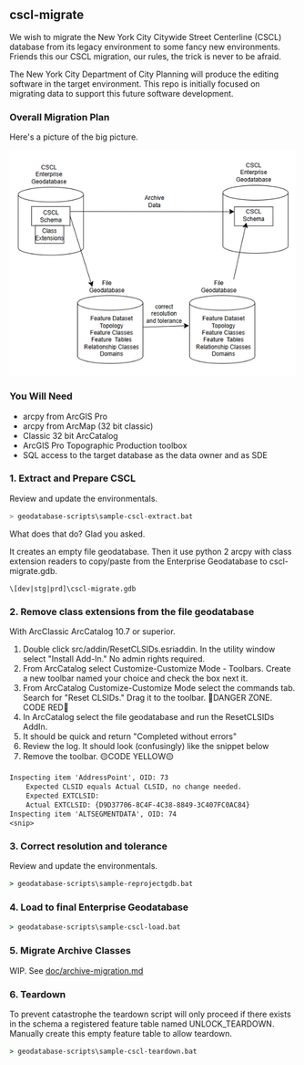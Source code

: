 ## cscl-migrate

We wish to migrate the New York City Citywide Street Centerline (CSCL) database from its legacy environment to some fancy new environments. Friends this our CSCL migration, our rules, the trick is never to be afraid.

The New York City Department of City Planning will produce the editing software in the target environment.  This repo is initially focused on migrating data to support this future software development.

### Overall Migration Plan

Here's a picture of the big picture.

![big picture](doc/bigpicture.png)

### You Will Need
* arcpy from ArcGIS Pro 
* arcpy from ArcMap (32 bit classic)
* Classic 32 bit ArcCatalog
* ArcGIS Pro Topographic Production toolbox
* SQL access to the target database as the data owner and as SDE


### 1. Extract and Prepare CSCL

Review and update the environmentals.

```sh
> geodatabase-scripts\sample-cscl-extract.bat
```

What does that do?  Glad you asked. 

It creates an empty file geodatabase. Then it use python 2 arcpy with class extension readers to copy/paste from the Enterprise Geodatabase to cscl-migrate.gdb. 

    \[dev|stg|prd]\cscl-migrate.gdb

### 2. Remove class extensions from the file geodatabase

With ArcClassic ArcCatalog 10.7 or superior. 

1. Double click src/addin/ResetCLSIDs.esriaddin. In the utility window select "Install Add-In."  No admin rights required.
2. From ArcCatalog select Customize-Customize Mode - Toolbars. Create a new toolbar named your choice and check the box next it.
3. From ArcCatalog Customize-Customize Mode select the commands tab.  Search  for "Reset CLSIDs." Drag it to the toolbar.
🔴DANGER ZONE. CODE RED🔴
4. In ArcCatalog select the file geodatabase and run the ResetCLSIDs AddIn.
5. It should be quick and return "Completed without errors"
6. Review the log. It should look (confusingly) like the snippet below
7. Remove the toolbar. 🟡CODE YELLOW🟡
```
Inspecting item 'AddressPoint', OID: 73
	Expected CLSID equals Actual CLSID, no change needed.
	Expected EXTCLSID: 
	Actual EXTCLSID: {D9D37706-8C4F-4C38-8849-3C407FC0AC84}
Inspecting item 'ALTSEGMENTDATA', OID: 74
<snip>
```

### 3. Correct resolution and tolerance

Review and update the environmentals.

```bat
> geodatabase-scripts\sample-reprojectgdb.bat
```

### 4. Load to final Enterprise Geodatabase

```bat
> geodatabase-scripts\sample-cscl-load.bat
```

### 5. Migrate Archive Classes

WIP. See [doc/archive-migration.md](doc/archive-migration.md)


### 6. Teardown

To prevent catastrophe the teardown script will only proceed if there exists in the schema a registered feature table named UNLOCK_TEARDOWN. Manually create this empty feature table to allow teardown. 

```bat
> geodatabase-scripts\sample-cscl-teardown.bat
```



